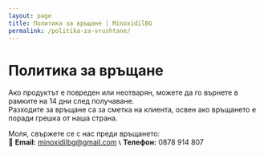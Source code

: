 ```yaml
---
layout: page
title: Политика за връщане | MinoxidilBG
permalink: /politika-za-vrushtane/
---
```


# Политика за връщане

Ако продуктът е повреден или неотварян, можете да го върнете в рамките на 14 дни след получаване.  
Разходите за връщане са за сметка на клиента, освен ако връщането е поради грешка от наша страна.

Моля, свържете се с нас преди връщането:  
📧 **Email:** [minoxidilbg@gmail.com](mailto:minoxidilbg@gmail.com)
📞 **Телефон:** 0878 914 807  
